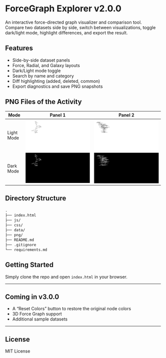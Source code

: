 # ForceGraph Explorer v2.0.0

An interactive force-directed graph visualizer and comparison tool. 
Compare two datasets side by side, switch between visualizations, 
toggle dark/light mode, highlight differences, and export the result.

## Features

- Side-by-side dataset panels
- Force, Radial, and Galaxy layouts
- Dark/Light mode toggle
- Search by name and category
- Diff highlighting (added, deleted, common)
- Export diagnostics and save PNG snapshots

## PNG Files of the Activity

| Mode       | Panel 1                           | Panel 2                           |
|------------|-----------------------------------|-----------------------------------|
| Light Mode | ![Light Panel 1](png/Sample.LightMode.Panel1.png) | ![Light Panel 2](png/Sample.LightMode.Panel2.png) |
| Dark Mode  | ![Dark Panel 1](png/Sample.DarkMode.Panel1.png)   | ![Dark Panel 2](png/Sample.DarkMode.Panel2.png)   |

## Directory Structure

```
.
├── index.html
├── js/
├── css/
├── data/
├── png/
├── README.md
├── .gitignore
└── requirements.md
```

## Getting Started

Simply clone the repo and open `index.html` in your browser.

---

## Coming in v3.0.0

- A “Reset Colors” button to restore the original node colors
- 3D Force Graph support
- Additional sample datasets

---

## License

MIT License
